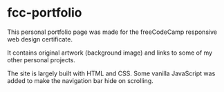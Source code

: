 # fcc-portfolio
This personal portfolio page was made for the freeCodeCamp responsive web design certificate.

It contains original artwork (background image) and links to some of my other personal projects.

The site is largely built with HTML and CSS. Some vanilla JavaScript was added to make the navigation bar hide on scrolling.
